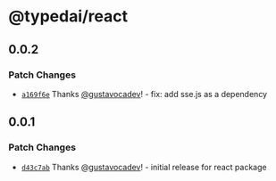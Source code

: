 # @typedai/react

## 0.0.2

### Patch Changes

- [`a169f6e`](https://github.com/typedai/typedai/commit/a169f6ed0704351daf32f41bbcd3aaf5116ed6e6) Thanks [@gustavocadev](https://github.com/gustavocadev)! - fix: add sse.js as a dependency

## 0.0.1

### Patch Changes

- [`d43c7ab`](https://github.com/typedai/typedai/commit/d43c7ab09699be21ff603d99c724daf7a7eeb62e) Thanks [@gustavocadev](https://github.com/gustavocadev)! - initial release for react package

